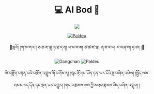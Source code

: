 <!-- AI Bod GangchanPaldeu-->
<p align="center">
  <h1 align="center">💻 AI Bod 🏀</h1>
</p>

<p align="center">
  <img src="https://readme-typing-svg.herokuapp.com?font=Fira+Code&pause=1000&color=00266D&width=435&lines=%E0%BC%84%E0%BC%85%E0%BC%8D+%E0%BC%8D%E0%BD%A6%E0%BE%90%E0%BD%91%E0%BC%8B%E0%BD%86%E0%BD%A2%E0%BC%8B%E0%BD%9F%E0%BD%BC%E0%BD%A2%E0%BC%8B%E0%BD%A1%E0%BD%84%E0%BD%A6%E0%BC%8D+%E0%BD%A2%E0%BE%A9%E0%BD%B2%E0%BD%A6%E0%BC%8B%E0%BD%93%E0%BD%B2%E0%BC%8B%E0%BD%9A%E0%BD%82%E0%BD%A6%E0%BC%8B%E0%BD%91%E0%BD%98%E0%BC%8D+%E0%BD%A1%E0%BD%B2%E0%BC%8B%E0%BD%82%E0%BD%BA%E0%BD%A2%E0%BC%8B%E0%BD%A2%E0%BE%A9%E0%BD%A3%E0%BC%8B%E0%BD%86%E0%BD%BA%E0%BD%A0%E0%BD%BC%E0%BC%8D+%E0%BC%8D">
</p>
<p align="center">
  <a href="https://github.com/GangchanPaldeu"><img src="https://github-readme-stats.vercel.app/api/top-langs/?username=abhishekkrthakur&layout=compact" alt="Paldeu">
  </a>
</p>

<p align="center">
  <font >🌻སླའོ། །ཀ་ཁ་ག་ང་། ཅ་ཆ་ཇ་ཉ། ཏ་ཐ་ད་ན། པ་ཕ་བ་མ། ཙ་ཚ་ཛ་ཝ། ཞ་ཟ་འ་ཡ། ར་ལ་ཤ་ས། ཧ་ཨ། །🌻</font>
</p>

<!--[![Top Langs](https://github-readme-stats.vercel.app/api/top-langs/?username=huggingface&layout=compact)](https://github.com/GangchanPaldeu)
![GangchanPaldeu's GitHub stats](https://github-readme-stats.vercel.app/api?username=GangchanPaldeu&show_icons=true&theme=prussian)
![Streak stats](https://github-readme-streak-stats.herokuapp.com/?user=GangchanPaldeu&show_icons=true&theme=prussian)-->

<p align="center">
  <img src="https://github-readme-stats.vercel.app/api?username=GangchanPaldeu&show_icons=true&theme=slateorange" alt="Gangchan">
  <img src="https://github-readme-streak-stats.herokuapp.com/?user=GangchanPaldeu&show_icons=true&theme=slateorange" alt="Paldeu">
</p>

<p align="center">
  <span >མི་བཟློག་བརྟན་པའི་བརྩོན་འགྲུས་གོ་བགོས་ན། །ལུང་རྟོགས་ཡོན་ཏན་ཡར་ངོའི་ཟླ་བཞིན་འཕེལ། །སྤྱོད་ལམ་ཐམས་ཅད་དོན་དང་ལྡན་པར་འགྱུར། །གང་བརྩམས་ལས་ཀྱི་མཐའ་རྣམས་ཡིད་བཞིན་འགྲུབ། །</span>
</p>
<!--སྙིང་ལ་རྗེ་བའི་རྒྱང་རིང་གི་ཁྱོད། དུས་ད་ལྟ་བདེ་མོ་ཡིན་ན།-->
